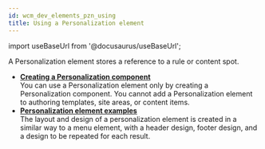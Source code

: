 ```yaml
---
id: wcm_dev_elements_pzn_using
title: Using a Personalization element
---
```

import useBaseUrl from '@docusaurus/useBaseUrl';



A Personalization element stores a reference to a rule or content spot.

-   **[Creating a Personalization component](wcm_dev_elements_pzn_creating.md)**  
You can use a Personalization element only by creating a Personalization component. You cannot add a Personalization element to authoring templates, site areas, or content items.
-   **[Personalization element examples](wcm_dev_elements_pzn_examples.md)**  
The layout and design of a personalization element is created in a similar way to a menu element, with a header design, footer design, and a design to be repeated for each result.

